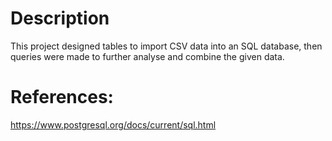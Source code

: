 # Description  
This project designed tables to import CSV data into an SQL database, then queries were made to further analyse and combine the given data.   
  
# References:  
https://www.postgresql.org/docs/current/sql.html
